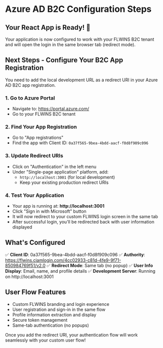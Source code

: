 # Azure AD B2C Configuration Steps

## Your React App is Ready! 🎉

Your application is now configured to work with your FLWINS B2C tenant and will open the login in the same browser tab (redirect mode).

## Next Steps - Configure Your B2C App Registration

You need to add the local development URL as a redirect URI in your Azure AD B2C app registration.

### 1. Go to Azure Portal
- Navigate to: https://portal.azure.com/
- Go to your FLWINS B2C tenant

### 2. Find Your App Registration
- Go to "App registrations"
- Find the app with Client ID: `0a37f565-9bea-4bdd-aacf-f0d8f909c096`

### 3. Update Redirect URIs
- Click on "Authentication" in the left menu
- Under "Single-page application" platform, add:
  - `http://localhost:3001` (for local development)
  - Keep your existing production redirect URIs

### 4. Test Your Application
- Your app is running at: **http://localhost:3001**
- Click "Sign in with Microsoft" button
- It will now redirect to your custom FLWINS login screen in the same tab
- After successful login, you'll be redirected back with user information displayed

## What's Configured

✅ **Client ID**: 0a37f565-9bea-4bdd-aacf-f0d8f909c096
✅ **Authority**: https://flwins.ciamlogin.com/4cc02933-c81d-4fe9-9f71-850984769f51/v2.0
✅ **Redirect Mode**: Same tab (no popup)
✅ **User Info Display**: Email, name, and profile details
✅ **Development Server**: Running on http://localhost:3001

## User Flow Features
- Custom FLWINS branding and login experience
- User registration and sign-in in the same flow
- Profile information extraction and display
- Secure token management
- Same-tab authentication (no popups)

Once you add the redirect URI, your authentication flow will work seamlessly with your custom user flow!